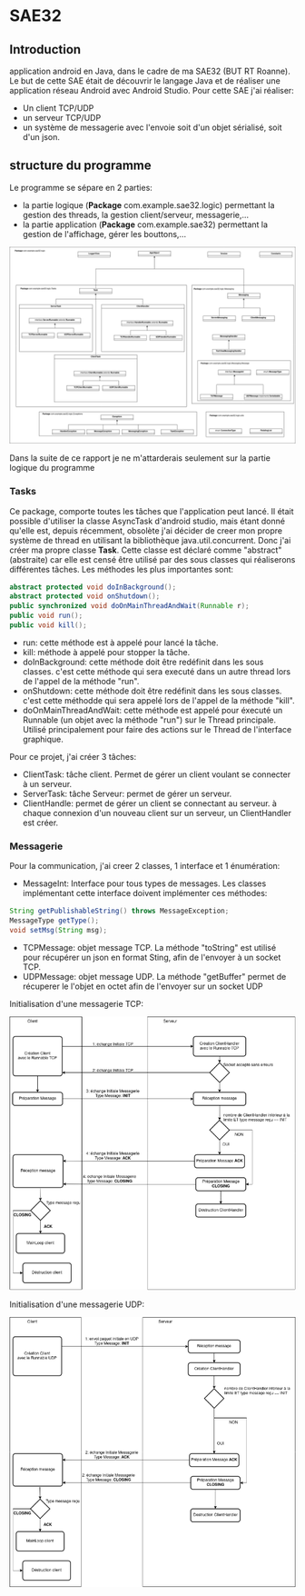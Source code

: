 # SAE32

## Introduction
application android en Java, dans le cadre de ma SAE32 (BUT RT Roanne). Le but de cette SAE était de découvrir le langage Java et de réaliser une application réseau Android avec Android Studio. Pour cette SAE j'ai réaliser:
- Un client TCP/UDP
- un serveur TCP/UDP
- un système de messagerie avec l'envoie soit d'un objet sérialisé, soit d'un json.

## structure du programme
Le programme se sépare en 2 parties:
- la partie logique (__Package__ com.example.sae32.logic) permettant la gestion des threads, la gestion client/serveur, messagerie,...
- la partie application (__Package__ com.example.sae32) permettant la gestion de l'affichage, gérer les bouttons,...

![](img/sae32_struct.png)

Dans la suite de ce rapport je ne m'attarderais seulement sur la partie logique du programme

### Tasks
Ce package, comporte toutes les tâches que l'application peut lancé. Il était possible d'utiliser la classe AsyncTask d'android studio, mais étant donné qu'elle est, depuis récemment, obsolète j'ai décider de creer mon propre système de thread en utilisant la bibliothèque java.util.concurrent. Donc j'ai créer ma propre classe __Task__. Cette classe est déclaré comme "abstract" (abstraite) car elle est censé être utilisé par des sous classes qui réaliserons différentes tâches. Les méthodes les plus importantes sont:
```Java
abstract protected void doInBackground();
abstract protected void onShutdown();
public synchronized void doOnMainThreadAndWait(Runnable r);
public void run();
public void kill();
```
- run: cette méthode est à appelé pour lancé la tâche.
- kill: méthode à appelé pour stopper la tâche.
- doInBackground: cette méthode doit être redéfinit dans les sous classes. c'est cette méthode qui sera executé dans un autre thread lors de l'appel de la méthode "run".
- onShutdown: cette méthode doit être redéfinit dans les sous classes. c'est cette méthodde qui sera appelé lors de l'appel de la méthode "kill".
- doOnMainThreadAndWait: cette méthode est appelé pour éxecuté un Runnable (un objet avec la méthode "run") sur le Thread principale. Utilisé principalement pour faire des actions sur le Thread de l'interface graphique.

Pour ce projet, j'ai créer 3 tâches:
- ClientTask: tâche client. Permet de gérer un client voulant se connecter à un serveur.
- ServerTask: tâche Serveur: permet de gérer un serveur.
- ClientHandle: permet de gérer un client se connectant au serveur. à chaque connexion d'un nouveau client sur un serveur, un ClientHandler est créer.

### Messagerie
Pour la communication, j'ai creer 2 classes, 1 interface et 1 énumération:
- MessageInt: Interface pour tous types de messages. Les classes implémentant cette interface doivent implémenter ces méthodes:
```Java
String getPublishableString() throws MessageException;
MessageType getType();
void setMsg(String msg);
```
- TCPMessage: objet message TCP. La méthode "toString" est utilisé pour récupérer un json en format Sting, afin de l'envoyer à un socket TCP.
- UDPMessage: objet message UDP. La méthode "getBuffer" permet de récuperer le l'objet en octet afin de l'envoyer sur un socket UDP

Initialisation d'une messagerie TCP:

![](img/sae32_messaging_com_TCP.png)

Initialisation d'une messagerie UDP:

![](img/sae32_messaging_com_UDP.drawio.png)
